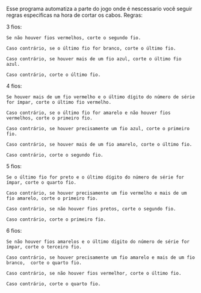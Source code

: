 ﻿
Esse programa automatiza a parte do jogo onde é nescessario
você seguir regras especificas na hora de cortar os cabos.
Regras:


3 fios:	
	
	Se não houver fios vermelhos, corte o segundo fio.
	
	Caso contrário, se o último fio for branco, corte o último fio.
	
	Caso contrário, se houver mais de um fio azul, corte o último fio azul.
	
	Caso contrário, corte o último fio.


4 fios:
	
	Se houver mais de um fio vermelho e o último dígito do número de série for ímpar, corte o último fio vermelho.
	
	Caso contrário, se o último fio for amarelo e não houver fios vermelhos, corte o primeiro fio.
	
	Caso contrário, se houver precisamente um fio azul, corte o primeiro fio.
	
	Caso contrário, se houver mais de um fio amarelo, corte o último fio.
	
	Caso contrário, corte o segundo fio.


5 fios:
	
	Se o último fio for preto e o último dígito do número de série for ímpar, corte o quarto fio.
	
	Caso contrário, se houver precisamente um fio vermelho e mais de um fio amarelo, corte o primeiro fio.
	
	Caso contrário, se não houver fios pretos, corte o segundo fio.
	
	Caso contrário, corte o primeiro fio.


6 fios:
	
	Se não houver fios amarelos e o último dígito do número de série for ímpar, corte o terceiro fio.
	
	Caso contrário, se houver precisamente um fio amarelo e mais de um fio branco, 	corte o quarto fio.
	
	Caso contrário, se não houver fios vermelhor, corte o último fio.
	
	Caso contrário, corte o quarto fio.
